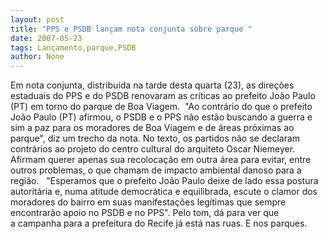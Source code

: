 ```yaml
---
layout: post
title: "PPS e PSDB lançam nota conjunta sobre parque "
date: 2007-05-23
tags: Lançamento,parque,PSDB
author: None
---
```

Em nota conjunta, distribu&iacute;da na tarde desta quarta (23), as dire&ccedil;&otilde;es estaduais do PPS e do PSDB renovaram as cr&iacute;ticas ao prefeito Jo&atilde;o Paulo (PT) em torno do parque de Boa Viagem.&nbsp; 
&quot;Ao contr&aacute;rio do que o prefeito Jo&atilde;o Paulo (PT) afirmou, o PSDB e o PPS n&atilde;o est&atilde;o buscando a guerra e sim a paz para os moradores de Boa Viagem e de &aacute;reas pr&oacute;ximas ao parque&quot;, diz um trecho da nota. 
No texto, os partidos n&atilde;o se declaram contr&aacute;rios ao projeto do centro cultural do arquiteto Oscar Niemeyer. Afirmam querer apenas sua recoloca&ccedil;&atilde;o em outra &aacute;rea para evitar, entre outros problemas, o que chamam de impacto ambiental danoso para a regi&atilde;o.
&nbsp;
&quot;Esperamos que o prefeito Jo&atilde;o Paulo deixe de lado essa postura autorit&aacute;ria e, numa atitude democr&aacute;tica e equilibrada, escute o clamor dos moradores do bairro em suas manifesta&ccedil;&otilde;es leg&iacute;timas que sempre encontrar&atilde;o apoio no PSDB e no PPS&quot;.
Pelo tom, d&aacute; para ver que a&nbsp;campanha para a prefeitura do Recife j&aacute; est&aacute; nas ruas. E nos parques. 